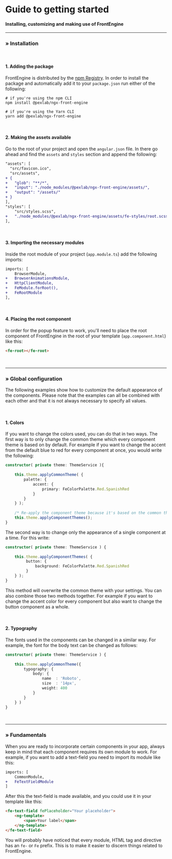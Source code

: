 # Guide to getting started

#### Installing, customizing and making use of FrontEngine

___

### » Installation

<br>

#### 1. Adding the package

FrontEngine is distributed by the [npm Registry](https://www.npmjs.com/). In order to install the package and
automatically add it to your ```package.json``` run either of the following:

```shell
# if you're using the npm CLI
npm install @pexlab/ngx-front-engine

# if you're using the Yarn CLI
yarn add @pexlab/ngx-front-engine
```

<br>

#### 2. Making the assets available

Go to the root of your project and open the ``angular.json`` file. In there go ahead and find the ``assets`` and ``styles`` section and
append the following:

```diff
"assets": [
  "src/favicon.ico",
  "src/assets",
+ {
+   "glob": "**/*",
+   "input": "./node_modules/@pexlab/ngx-front-engine/assets/",
+   "output": "/assets/"
+ }
],
"styles": [
    "src/styles.scss",
+   "./node_modules/@pexlab/ngx-front-engine/assets/fe-styles/root.scss"
],
```

<br>

#### 3. Importing the necessary modules

Inside the root module of your project (``app.module.ts``) add the following imports:

```diff
imports: [
    BrowserModule,
+   BrowserAnimationsModule,
+   HttpClientModule,
+   FeModule.forRoot(),
+   FeRootModule
],
```

<br>

#### 4. Placing the root component

In order for the popup feature to work, you'll need to place the root component of FrontEngine in the root of your
template (``app.component.html``) like this:

```html
<fe-root></fe-root>
```

<br>

___

### » Global configuration

The following examples show how to customize the default appearance of the components. Please note that the examples can all be combined with each other and that it is not always necessary to specify all values.

<br>

#### 1. Colors

If you want to change the colors used, you can do that in two ways. The first way is to only change the common theme which every component theme is based on by default. For example if you want to change the accent from the default blue to red for every component at once, you would write the following:

```typescript
constructor( private theme: ThemeService ){
    
    this.theme.applyCommonTheme( {
        palette: {
            accent: {
                primary: FeColorPalette.Red.SpanishRed
            }
        }
    } );
    
    /* Re-apply the component theme because it's based on the common theme */
    this.theme.applyComponentThemes();
}
```

The second way is to change only the appearance of a single component at a time. For this write:

```typescript
constructor( private theme: ThemeService ) {
    
    this.theme.applyComponentThemes( {
         button: {
             background: FeColorPalette.Red.SpanishRed
         }
    } );
}
```

This method will overwrite the common theme with your settings. You can also combine those two methods together. For example if you want to change the accent color for every component but also want to change the button component as a whole.

<br>

#### 2. Typography

The fonts used in the components can be changed in a similar way. For example, the font for the body text can be changed as follows:

```typescript
constructor( private theme: ThemeService ) {
    
    this.theme.applyCommonTheme({
        typography: {
            body: {
                name  : 'Roboto',
                size  : '14px',
                weight: 400
            }
        }
    } )
}
```

<br>

___

### » Fundamentals

When you are ready to incorporate certain components in your app, always keep in mind that each component requires its own module to work. For example, if you want to add a text-field you need to import its module like this:

```diff
imports: [
    CommonModule,
+   FeTextFieldModule
]
```

After this the text-field is made available, and you could use it in your template like this:

```html
<fe-text-field fePlaceholder="Your placeholder">
    <ng-template>
        <span>Your label</span>
    </ng-template>
</fe-text-field>
```

You will probably have noticed that every module, HTML tag and directive has an `fe-` or `Fe` prefix. This is to make it easier to discern things related to FrontEngine. 